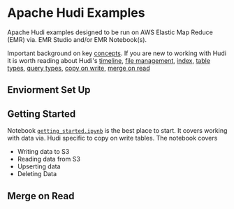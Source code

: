 # Apache Hudi Examples
Apache Hudi examples designed to be run on AWS Elastic Map Reduce (EMR) via. EMR Studio and/or EMR Notebook(s).

Important background on key [concepts][1]. If you are new to working with Hudi it is worth reading about Hudi's [timeline][2], [file management][3], [index][4], [table types][5], [query types][6], [copy on write][7], [merge on read][8]

## Enviorment Set Up


## Getting Started
Notebook [```getting_started.ipynb```][9] is the best place to start. It covers working with data via. Hudi specific to copy on write tables. The notebook covers
* Writing data to S3 
* Reading data from S3
* Upserting data
* Deleting Data

## Merge on Read

[1]:https://hudi.apache.org/docs/concepts/
[2]:https://hudi.apache.org/docs/concepts/#timeline
[3]:https://hudi.apache.org/docs/concepts/#file-management
[4]:https://hudi.apache.org/docs/concepts/#index
[5]:https://hudi.apache.org/docs/concepts/#table-types
[6]:https://hudi.apache.org/docs/concepts/#query-types
[7]:https://hudi.apache.org/docs/concepts/#copy-on-write-table
[8]:https://hudi.apache.org/docs/concepts/#merge-on-read-table
[9]:https://github.com/ev2900/Hudi_Elastic_Map_Reduce/blob/main/getting_started.ipynb
